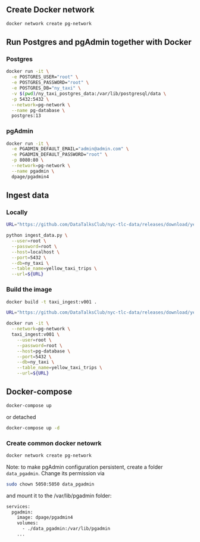 ## Create Docker network
```bash
docker network create pg-network
```

## Run Postgres and pgAdmin together with Docker
### Postgres
```bash
docker run -it \
  -e POSTGRES_USER="root" \
  -e POSTGRES_PASSWORD="root" \
  -e POSTGRES_DB="ny_taxi" \
  -v $(pwd)/ny_taxi_postgres_data:/var/lib/postgresql/data \
  -p 5432:5432 \
  --network=pg-network \
  --name pg-database \
  postgres:13
```

### pgAdmin
```bash
docker run -it \
  -e PGADMIN_DEFAULT_EMAIL="admin@admin.com" \
  -e PGADMIN_DEFAULT_PASSWORD="root" \
  -p 8080:80 \
  --network=pg-network \
  --name pgadmin \
  dpage/pgadmin4
```


## Ingest data
### Locally
```bash
URL="https://github.com/DataTalksClub/nyc-tlc-data/releases/download/yellow/yellow_tripdata_2021-01.csv.gz"

python ingest_data.py \
  --user=root \
  --password=root \
  --host=localhost \
  --port=5432 \
  --db=ny_taxi \
  --table_name=yellow_taxi_trips \
  --url=${URL}
```

### Build the image
```bash
docker build -t taxi_ingest:v001 .

URL="https://github.com/DataTalksClub/nyc-tlc-data/releases/download/yellow/yellow_tripdata_2021-01.csv.gz"

docker run -it \
  --network=pg-network \
  taxi_ingest:v001 \
    --user=root \
    --password=root \
    --host=pg-database \
    --port=5432 \
    --db=ny_taxi \
    --table_name=yellow_taxi_trips \
    --url=${URL}
```

## Docker-compose


```bash
docker-compose up
```
or detached
```bash
docker-compose up -d
```

### Create common docker netowrk
```bash
docker network create pg-network
```

Note: to make pgAdmin configuration persistent, create a folder `data_pgadmin`. Change its permission via 
```bash
sudo chown 5050:5050 data_pgadmin
```

and mount it to the /var/lib/pgadmin folder:
```bash
services:
  pgadmin:
    image: dpage/pgadmin4
    volumes:
      - ./data_pgadmin:/var/lib/pgadmin
    ...
```